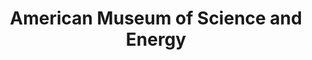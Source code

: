 ---
dateStart: 2008-01-01
dateEnd: 2008-01-01
title: "American Museum of Science and Energy"
venue: "American Museum of Science and Energy"
organizer: Ken Mayes
credit: "Places & Spaces"
city: Oak Ridge
state: TN
country: USA
pdfLink:
venueImages:
 - sm: image01.sm.jpg
   lg: image01.lg.jpg
 - sm: image02.sm.jpg
   lg: image02.lg.jpg
 - sm: image03.sm.jpg
   lg: image03.lg.jpg
 - sm: image04.sm.jpg
   lg: image04.lg.jpg
 - sm: image05.sm.jpg
   lg: image05.lg.jpg
 - sm: image06.sm.jpg
   lg: image06.lg.jpg
 - sm: image07.sm.jpg
   lg: image07.lg.jpg
 - sm: image08.sm.jpg
   lg: image08.lg.jpg
 - sm: image09.sm.jpg
   lg: image09.lg.jpg
 - sm: image10.sm.jpg
   lg: image10.lg.jpg
 - sm: image11.sm.jpg
   lg: image11.lg.jpg
 - sm: image12.sm.jpg
   lg: image12.lg.jpg
 - sm: image13.sm.jpg
   lg: image13.lg.jpg
 - sm: image14.sm.jpg
   lg: image14.lg.jpg
 - sm: image15.sm.jpg
   lg: image15.lg.jpg
 - sm: image16.sm.jpg
   lg: image16.lg.jpg
 - sm: image17.sm.jpg
   lg: image17.lg.jpg
 - sm: image18.sm.jpg
   lg: image18.lg.jpg
 - sm: image19.sm.jpg
   lg: image19.lg.jpg
 - sm: image20.sm.jpg
   lg: image20.lg.jpg
 - sm: image21.sm.jpg
   lg: image21.lg.jpg
 - sm: image22.sm.jpg
   lg: image22.lg.jpg
 - sm: image23.sm.jpg
   lg: image23.lg.jpg
 - sm: image24.sm.jpg
   lg: image24.lg.jpg
---
